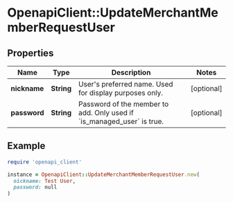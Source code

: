 # OpenapiClient::UpdateMerchantMemberRequestUser

## Properties

| Name | Type | Description | Notes |
| ---- | ---- | ----------- | ----- |
| **nickname** | **String** | User&#39;s preferred name. Used for display purposes only. | [optional] |
| **password** | **String** | Password of the member to add. Only used if &#x60;is_managed_user&#x60; is true. | [optional] |

## Example

```ruby
require 'openapi_client'

instance = OpenapiClient::UpdateMerchantMemberRequestUser.new(
  nickname: Test User,
  password: null
)
```

